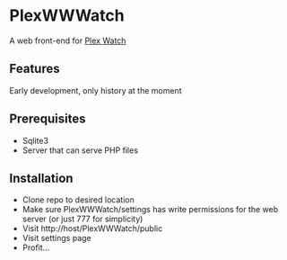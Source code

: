 PlexWWWatch
===========
A web front-end for [Plex Watch](https://github.com/ljunkie/plexWatch)

Features
---------------------
Early development, only history at the moment

Prerequisites
-----------------
* Sqlite3
* Server that can serve PHP files

Installation
-------------------
* Clone repo to desired location
* Make sure PlexWWWatch/settings has write permissions for the web server (or just 777 for simplicity)
* Visit http://host/PlexWWWatch/public
* Visit settings page
* Profit...
